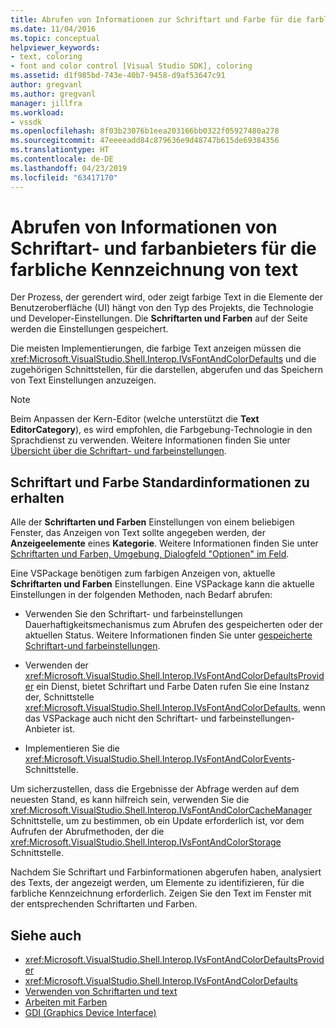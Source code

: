 ```yaml
---
title: Abrufen von Informationen zur Schriftart und Farbe für die farbliche Kennzeichnung von Text | Microsoft-Dokumentation
ms.date: 11/04/2016
ms.topic: conceptual
helpviewer_keywords:
- text, coloring
- font and color control [Visual Studio SDK], coloring
ms.assetid: d1f985bd-743e-40b7-9458-d9af53647c91
author: gregvanl
ms.author: gregvanl
manager: jillfra
ms.workload:
- vssdk
ms.openlocfilehash: 8f03b23076b1eea203166bb0322f05927480a278
ms.sourcegitcommit: 47eeeeadd84c879636e9d48747b615de69384356
ms.translationtype: HT
ms.contentlocale: de-DE
ms.lasthandoff: 04/23/2019
ms.locfileid: "63417170"
---
```

# <a name="get-font-and-color-information-for-text-colorization"></a>Abrufen von Informationen von Schriftart- und farbanbieters für die farbliche Kennzeichnung von text
Der Prozess, der gerendert wird, oder zeigt farbige Text in die Elemente der Benutzeroberfläche (UI) hängt von den Typ des Projekts, die Technologie und Developer-Einstellungen. Die **Schriftarten und Farben** auf der Seite werden die Einstellungen gespeichert.

 Die meisten Implementierungen, die farbige Text anzeigen müssen die <xref:Microsoft.VisualStudio.Shell.Interop.IVsFontAndColorDefaults> und die zugehörigen Schnittstellen, für die darstellen, abgerufen und das Speichern von Text Einstellungen anzuzeigen.

> [!NOTE]
> Beim Anpassen der Kern-Editor (welche unterstützt die **Text EditorCategory**), es wird empfohlen, die Farbgebung-Technologie in den Sprachdienst zu verwenden. Weitere Informationen finden Sie unter [Übersicht über die Schriftart- und farbeinstellungen](../extensibility/font-and-color-overview.md).

## <a name="get-default-font-and-color-information"></a>Schriftart und Farbe Standardinformationen zu erhalten
 Alle der **Schriftarten und Farben** Einstellungen von einem beliebigen Fenster, das Anzeigen von Text sollte angegeben werden, der **Anzeigeelemente** eines **Kategorie**. Weitere Informationen finden Sie unter [Schriftarten und Farben, Umgebung, Dialogfeld "Optionen" im Feld](../ide/reference/fonts-and-colors-environment-options-dialog-box.md).

Eine VSPackage benötigen zum farbigen Anzeigen von, aktuelle **Schriftarten und Farben** Einstellungen. Eine VSPackage kann die aktuelle Einstellungen in der folgenden Methoden, nach Bedarf abrufen:

- Verwenden Sie den Schriftart- und farbeinstellungen Dauerhaftigkeitsmechanismus zum Abrufen des gespeicherten oder der aktuellen Status. Weitere Informationen finden Sie unter [gespeicherte Schriftart-und farbeinstellungen](../extensibility/accessing-stored-font-and-color-settings.md).

- Verwenden der <xref:Microsoft.VisualStudio.Shell.Interop.IVsFontAndColorDefaultsProvider> ein Dienst, bietet Schriftart und Farbe Daten rufen Sie eine Instanz der, Schnittstelle <xref:Microsoft.VisualStudio.Shell.Interop.IVsFontAndColorDefaults>, wenn das VSPackage auch nicht den Schriftart- und farbeinstellungen-Anbieter ist.

- Implementieren Sie die <xref:Microsoft.VisualStudio.Shell.Interop.IVsFontAndColorEvents>-Schnittstelle.

Um sicherzustellen, dass die Ergebnisse der Abfrage werden auf dem neuesten Stand, es kann hilfreich sein, verwenden Sie die <xref:Microsoft.VisualStudio.Shell.Interop.IVsFontAndColorCacheManager> Schnittstelle, um zu bestimmen, ob ein Update erforderlich ist, vor dem Aufrufen der Abrufmethoden, der die <xref:Microsoft.VisualStudio.Shell.Interop.IVsFontAndColorStorage> Schnittstelle.

Nachdem Sie Schriftart und Farbinformationen abgerufen haben, analysiert des Texts, der angezeigt werden, um Elemente zu identifizieren, für die farbliche Kennzeichnung erforderlich. Zeigen Sie den Text im Fenster mit der entsprechenden Schriftarten und Farben.

## <a name="see-also"></a>Siehe auch

- <xref:Microsoft.VisualStudio.Shell.Interop.IVsFontAndColorDefaultsProvider>
- <xref:Microsoft.VisualStudio.Shell.Interop.IVsFontAndColorDefaults>
- [Verwenden von Schriftarten und text](/dotnet/framework/winforms/advanced/using-fonts-and-text)
- [Arbeiten mit Farben](/cpp/windows/working-with-color-image-editor-for-icons)
- [GDI (Graphics Device Interface)](https://msdn.microsoft.com/library/7e1d4540-bb2e-4257-8eee-eee376acba83)